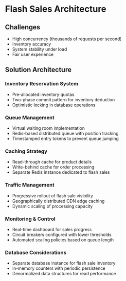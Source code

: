 # Flash Sales Architecture

## Challenges
- High concurrency (thousands of requests per second)
- Inventory accuracy
- System stability under load
- Fair user experience

## Solution Architecture

### Inventory Reservation System
- Pre-allocated inventory quotas
- Two-phase commit pattern for inventory deduction
- Optimistic locking in database operations

### Queue Management
- Virtual waiting room implementation
- Redis-based distributed queue with position tracking
- Timestamped entry tokens to prevent queue jumping

### Caching Strategy
- Read-through cache for product details
- Write-behind cache for order processing
- Separate Redis instance dedicated to flash sales

### Traffic Management
- Progressive rollout of flash sale visibility
- Geographically distributed CDN edge caching
- Dynamic scaling of processing capacity

### Monitoring & Control
- Real-time dashboard for sales progress
- Circuit breakers configured with lower thresholds
- Automated scaling policies based on queue length

### Database Considerations
- Separate database instance for flash sale inventory
- In-memory counters with periodic persistence
- Denormalized data structures for read performance
